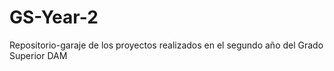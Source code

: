 # GS-Year-2
Repositorio-garaje de los proyectos realizados en el segundo año del Grado Superior DAM
